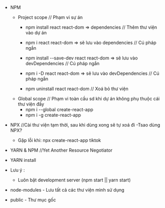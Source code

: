 - NPM 
    - Project scope // Phạm vi sự án
        - npm install react react-dom => dependencies // Thêm thư viện vào dự án
        - npm i react react-dom => sẽ lưu vào dependencies // Cú pháp ngắn

        - npm install --save-dev react react-dom => sẽ lưu vào devDependencies // Cú pháp ngắn
        - npm i -D react react-dom => sẽ lưu vào devDependencies // Cú pháp ngắn
    
        - npm uninstall react react-dom  // Xoá bỏ thư viện
    - Global scope  // Phạm vi toàn cầu sd khi dự án không phụ thuộc cái thư viện đấy
        - npm i --global create-react-app
        - npm i -g create-react-app

- NPX  //Cài thư viện tạm thời, sau khi dùng xong sẽ tự xoá đi
    -Tsao dùng NPX?
    - Gặp lỗi khi: npx create-react-app tiktok
- YARN & NPM  //Yet Another Resource Negotiator
- YARN install
- Lưu ý :
    - Luôn bật development server (npm start || yarn start)


- node-modules - Lưu tất cả các thư viện mình sử dụng
- public - Thư mục gốc
